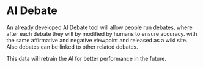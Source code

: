 # AI Debate

An already developed AI Debate tool will allow people run debates, where after each debate they will by modified by humans to ensure accuracy. with the same affirmative and negative viewpoint and released as a wiki site. Also debates can be linked to other related debates.

This data will retrain the AI for better performance in the future.
